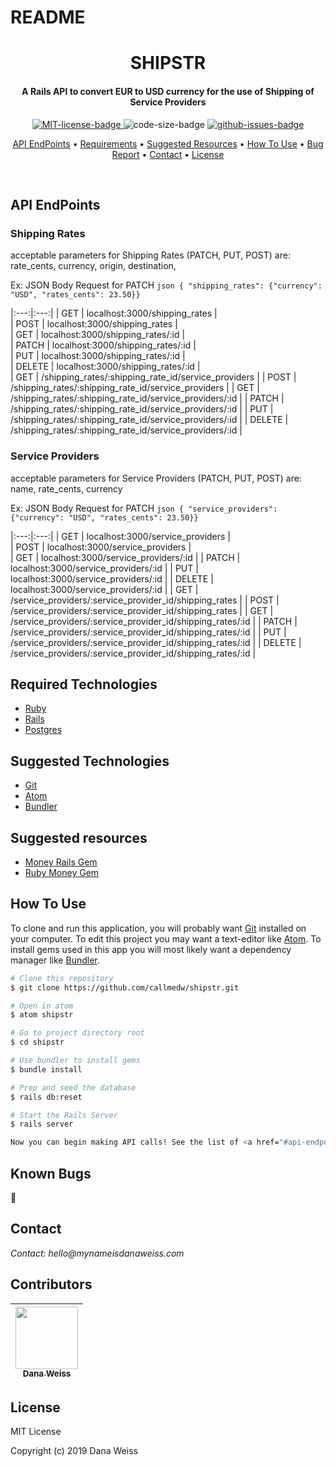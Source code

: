 # README

<h1 align="center">
  SHIPSTR
</h1>

<h4 align="center">
  A Rails API to convert EUR to USD currency for the use of Shipping of Service Providers
</h4>

<p align="center">
  <a href="https://opensource.org/licenses/MIT">
    <img src="https://img.shields.io/badge/License-MIT-green.svg?style=popout"
    alt="MIT-license-badge">
  </a>
  <img src="https://img.shields.io/github/languages/code-size/callmedw/Shipstr.svg?style=popout"
  alt="code-size-badge">
  <a href="https://GitHub.com/callmedw/Shipstr/issues/">
    <img src="https://img.shields.io/github/issues/callmedw/Shipstr.svg?style=popout"
    alt="github-issues-badge">
  </a>
</p>

<p align="center">
  <a href="#api-endpoints">API EndPoints</a> •
  <a href="#required-technologies">Requirements</a> •
  <a href="#suggested-resources">Suggested Resources</a> •
  <a href="#how-to-use">How To Use</a> •
  <a href="#known-bugs">Bug Report</a> •
  <a href="#contact">Contact</a> •
  <a href="#license">License</a>
</p>
<br>

## API EndPoints

### Shipping Rates
acceptable parameters for Shipping Rates (PATCH, PUT, POST) are:
rate_cents, currency, origin, destination,

Ex: JSON Body Request for PATCH
```json { "shipping_rates": {"currency": "USD", "rates_cents": 23.50}} ```

|:---:|:---:|
| GET | localhost:3000/shipping_rates |    
| POST | localhost:3000/shipping_rates |    
| GET | localhost:3000/shipping_rates/:id |  
| PATCH | localhost:3000/shipping_rates/:id |  
| PUT | localhost:3000/shipping_rates/:id |  
| DELETE | localhost:3000/shipping_rates/:id |                               
| GET | /shipping_rates/:shipping_rate_id/service_providers |
| POST | /shipping_rates/:shipping_rate_id/service_providers |
| GET | /shipping_rates/:shipping_rate_id/service_providers/:id |
| PATCH | /shipping_rates/:shipping_rate_id/service_providers/:id |
| PUT | /shipping_rates/:shipping_rate_id/service_providers/:id |
| DELETE | /shipping_rates/:shipping_rate_id/service_providers/:id |

### Service Providers
acceptable parameters for Service Providers (PATCH, PUT, POST) are:
name, rate_cents, currency

Ex: JSON Body Request for PATCH
```json { "service_providers": {"currency": "USD", "rates_cents": 23.50}} ```

|:---:|:---:|
| GET | localhost:3000/service_providers |    
| POST | localhost:3000/service_providers |    
| GET | localhost:3000/service_providers/:id |
| PATCH | localhost:3000/service_providers/:id |
| PUT | localhost:3000/service_providers/:id |
| DELETE | localhost:3000/service_providers/:id |
| GET | /service_providers/:service_provider_id/shipping_rates |
| POST | /service_providers/:service_provider_id/shipping_rates |
| GET | /service_providers/:service_provider_id/shipping_rates/:id |
| PATCH | /service_providers/:service_provider_id/shipping_rates/:id |
| PUT | /service_providers/:service_provider_id/shipping_rates/:id |
| DELETE | /service_providers/:service_provider_id/shipping_rates/:id |

## Required Technologies

* [Ruby](https://www.ruby-lang.org/en/)
* [Rails](https://guides.rubyonrails.org/getting_started.html)
* [Postgres](https://www.postgresql.org)

## Suggested Technologies

* [Git](https://git-scm.com)
* [Atom](https://atom.io/)
* [Bundler](https://bundler.io)

## Suggested resources

* [Money Rails Gem](https://github.com/RubyMoney/money-rails)
* [Ruby Money Gem](https://github.com/RubyMoney/money)

## How To Use

To clone and run this application, you will probably want [Git](https://git-scm.com) installed on your computer. To edit this project you may want a text-editor like [Atom](https://atom.io/). To install gems used in this app you will most likely want a dependency manager like [Bundler](https://bundler.io).

```bash
# Clone this repository
$ git clone https://github.com/callmedw/shipstr.git

# Open in atom
$ atom shipstr

# Go to project directory root
$ cd shipstr

# Use bundler to install gems
$ bundle install

# Prep and seed the database
$ rails db:reset

# Start the Rails Server
$ rails server

Now you can begin making API calls! See the list of <a href="#api-endpoints">API EndPoints</a> to see how to format your calls to the API.

```

## Known Bugs

🐞

## Contact

_Contact: hello@mynameisdanaweiss.com_

## Contributors

<!-- prettier-ignore -->
| [<img src="https://avatars2.githubusercontent.com/u/21694548?s=460&v=4" width="100px;"/><br /><sub><b>Dana Weiss</b></sub>](https://github.com/callmedw)<br /> |
| :---: |

## License

MIT License

Copyright (c) 2019 Dana Weiss

